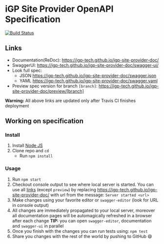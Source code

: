 # iGP Site Provider OpenAPI Specification
[![Build Status](https://travis-ci.org/igp-tech/igp-site-provider-doc.svg?branch=master)](https://travis-ci.org/igp-tech/igp-site-provider-doc)

## Links

- Documentation(ReDoc): https://igp-tech.github.io/igp-site-provider-doc/
- SwaggerUI: https://igp-tech.github.io/igp-site-provider-doc/swagger-ui/
- Look full spec:
    + JSON https://igp-tech.github.io/igp-site-provider-doc/swagger.json
    + YAML https://igp-tech.github.io/igp-site-provider-doc/swagger.yaml
- Preview spec version for branch `[branch]`: https://igp-tech.github.io/igp-site-provider-doc/preview/[branch]

**Warning:** All above links are updated only after Travis CI finishes deployment

## Working on specification
### Install

1. Install [Node JS](https://nodejs.org/)
2. Clone repo and `cd`
    + Run `npm install`

### Usage

1. Run `npm start`
2. Checkout console output to see where local server is started. You can use all [links](#links) (except `preview`) by replacing https://igp-tech.github.io/igp-site-provider-doc/ with url from the message: `Server started <url>`
3. Make changes using your favorite editor or `swagger-editor` (look for URL in console output)
4. All changes are immediately propagated to your local server, moreover all documentation pages will be automagically refreshed in a browser after each change
**TIP:** you can open `swagger-editor`, documentation and `swagger-ui` in parallel
5. Once you finish with the changes you can run tests using: `npm test`
6. Share you changes with the rest of the world by pushing to GitHub :smile:
